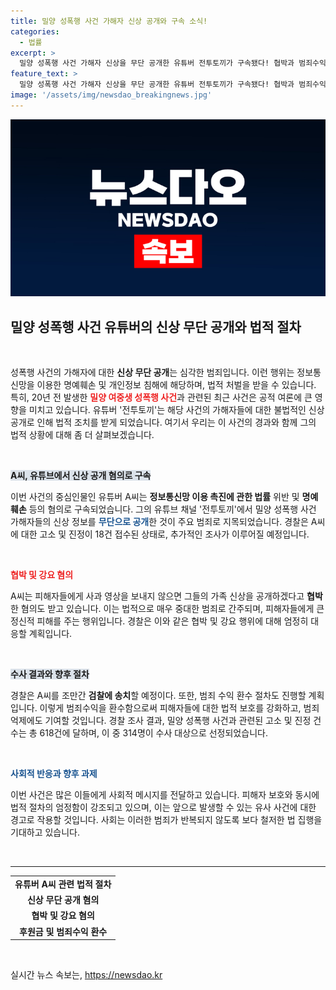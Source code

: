 ```yaml
---
title: 밀양 성폭행 사건 가해자 신상 공개와 구속 소식!
categories:
  - 법률
excerpt: >
  밀양 성폭행 사건 가해자 신상을 무단 공개한 유튜버 전투토끼가 구속됐다! 협박과 범죄수익 환수 조치까지, 충격적인 사건의 전말을 확인해보세요.
feature_text: >
  밀양 성폭행 사건 가해자 신상을 무단 공개한 유튜버 전투토끼가 구속됐다! 협박과 범죄수익 환수 조치까지, 충격적인 사건의 전말을 확인해보세요.
image: '/assets/img/newsdao_breakingnews.jpg'
---
```


<p><img src="/assets/img/newsdao_breakingnews.jpg" alt="firstkoreanews 속보" /></p>

<h2 data-ke-size="size26">밀양 성폭행 사건 유튜버의 신상 무단 공개와 법적 절차</h2>

<p data-ke-size="size16">&nbsp;</p>

<p>성폭행 사건의 가해자에 대한 <b>신상 무단 공개</b>는 심각한 범죄입니다. 이런 행위는 정보통신망을 이용한 명예훼손 및 개인정보 침해에 해당하며, 법적 처벌을 받을 수 있습니다. 특히, 20년 전 발생한 <b><span style="color: #ee2323;">밀양 여중생 성폭행 사건</span></b>과 관련된 최근 사건은 공적 여론에 큰 영향을 미치고 있습니다. 유튜버 '전투토끼'는 해당 사건의 가해자들에 대한 불법적인 신상 공개로 인해 법적 조치를 받게 되었습니다. 여기서 우리는 이 사건의 경과와 함께 그의 법적 상황에 대해 좀 더 살펴보겠습니다.</p>

<p data-ke-size="size16">&nbsp;</p>

<p><b><span style="background-color: #21538527;">A씨, 유튜브에서 신상 공개 혐의로 구속</span></b></p>

<p>이번 사건의 중심인물인 유튜버 A씨는 <b>정보통신망 이용 촉진에 관한 법률</b> 위반 및 <b>명예훼손</b> 등의 혐의로 구속되었습니다. 그의 유튜브 채널 '전투토끼'에서 밀양 성폭행 사건 가해자들의 신상 정보를 <b><span style="color: #1a5490;">무단으로 공개</span></b>한 것이 주요 범죄로 지목되었습니다. 경찰은 A씨에 대한 고소 및 진정이 18건 접수된 상태로, 추가적인 조사가 이루어질 예정입니다.</p>

<p data-ke-size="size16">&nbsp;</p>

<p><b><span style="color: #ee2323;">협박 및 강요 혐의</span></b></p>

<p>A씨는 피해자들에게 사과 영상을 보내지 않으면 그들의 가족 신상을 공개하겠다고 <b>협박</b>한 혐의도 받고 있습니다. 이는 법적으로 매우 중대한 범죄로 간주되며, 피해자들에게 큰 정신적 피해를 주는 행위입니다. 경찰은 이와 같은 협박 및 강요 행위에 대해 엄정히 대응할 계획입니다.</p>

<p data-ke-size="size16">&nbsp;</p>

<p><b><span style="background-color: #21538527;">수사 결과와 향후 절차</span></b></p>

<p>경찰은 A씨를 조만간 <b>검찰에 송치</b>할 예정이다. 또한, 범죄 수익 환수 절차도 진행할 계획입니다. 이렇게 범죄수익을 환수함으로써 피해자들에 대한 법적 보호를 강화하고, 범죄 억제에도 기여할 것입니다. 경찰 조사 결과, 밀양 성폭행 사건과 관련된 고소 및 진정 건수는 총 618건에 달하며, 이 중 314명이 수사 대상으로 선정되었습니다.</p>

<p data-ke-size="size16">&nbsp;</p>

<p><b><span style="color: #1a5490;">사회적 반응과 향후 과제</span></b></p>

<p>이번 사건은 많은 이들에게 사회적 메시지를 전달하고 있습니다. 피해자 보호와 동시에 법적 절차의 엄정함이 강조되고 있으며, 이는 앞으로 발생할 수 있는 유사 사건에 대한 경고로 작용할 것입니다. 사회는 이러한 범죄가 반복되지 않도록 보다 철저한 법 집행을 기대하고 있습니다. </p>

<p data-ke-size="size16">&nbsp;</p>

<hr>

<table>
    <tr>
        <td style="text-align: center; height: 17px;"><b>유튜버 A씨 관련 법적 절차</b></td>
    </tr>
    <tr>
        <td style="text-align: center; height: 17px;"><b>신상 무단 공개 혐의</b></td>
    </tr>
    <tr>
        <td style="text-align: center; height: 17px;"><b>협박 및 강요 혐의</b></td>
    </tr>
    <tr>
        <td style="text-align: center; height: 17px;"><b>후원금 및 범죄수익 환수</b></td>
    </tr>
</table>

<p data-ke-size="size16">&nbsp;</p>
실시간 뉴스 속보는, <a href="https://newsdao.kr" rel="dofollow">https://newsdao.kr</a>


